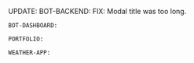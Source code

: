 UPDATE:
    BOT-BACKEND:
      FIX: Modal title was too long.

    BOT-DASHBOARD:

    PORTFOLIO:

    WEATHER-APP:
